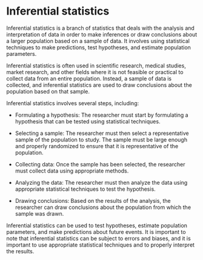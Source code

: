 # Inferential statistics

Inferential statistics is a branch of statistics that deals with the analysis and interpretation of data in order to make inferences or draw conclusions about a larger population based on a sample of data. It involves using statistical techniques to make predictions, test hypotheses, and estimate population parameters.

Inferential statistics is often used in scientific research, medical studies, market research, and other fields where it is not feasible or practical to collect data from an entire population. Instead, a sample of data is collected, and inferential statistics are used to draw conclusions about the population based on that sample.

Inferential statistics involves several steps, including:

* Formulating a hypothesis: The researcher must start by formulating a hypothesis that can be tested using statistical techniques.

* Selecting a sample: The researcher must then select a representative sample of the population to study. The sample must be large enough and properly randomized to ensure that it is representative of the population.

* Collecting data: Once the sample has been selected, the researcher must collect data using appropriate methods.

* Analyzing the data: The researcher must then analyze the data using appropriate statistical techniques to test the hypothesis.

* Drawing conclusions: Based on the results of the analysis, the researcher can draw conclusions about the population from which the sample was drawn.

Inferential statistics can be used to test hypotheses, estimate population parameters, and make predictions about future events. It is important to note that inferential statistics can be subject to errors and biases, and it is important to use appropriate statistical techniques and to properly interpret the results.
